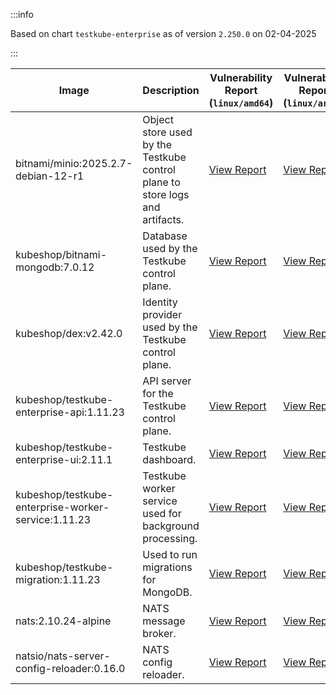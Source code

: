 :::info

Based on chart `testkube-enterprise` as of version `2.250.0` on 02-04-2025

:::

| Image | Description | Vulnerability Report (`linux/amd64`) | Vulnerability Report (`linux/arm64`) | Docker Image |
|-------|-------------|----------------------------------------|----------------------------------------|--------------|
| bitnami/minio:2025.2.7-debian-12-r1 | Object store used by the Testkube control plane to store logs and artifacts. | [View Report](./minio-2025.2.7-debian-12-r1_linux_amd64.md) | [View Report](./minio-2025.2.7-debian-12-r1_linux_arm64.md) | [View Image](https://hub.docker.com/layers/bitnami/minio/2025.2.7-debian-12-r1/images/sha256-6200cedfbe0d340913f74f16f93dcd203ec89702c7f120abf45b4bbbea3689cf?context=explore) |
| kubeshop/bitnami-mongodb:7.0.12 | Database used by the Testkube control plane. | [View Report](./bitnami-mongodb-7.0.12_linux_amd64.md) | [View Report](./bitnami-mongodb-7.0.12_linux_arm64.md) | [View Image](https://hub.docker.com/layers/kubeshop/bitnami-mongodb/7.0.12/images/sha256-43aa0e5c2e3eff47a9d82ab89e3d0bdde515b9b64628d328a18342e1facba8aa?context=explore) |
| kubeshop/dex:v2.42.0 | Identity provider used by the Testkube control plane. | [View Report](./dex-v2.42.0_linux_amd64.md) | [View Report](./dex-v2.42.0_linux_arm64.md) | [View Image](https://hub.docker.com/layers/kubeshop/dex/v2.42.0/images/sha256-10dc393947e2d04dd8c0972ccf405e6f47aba0b694af059c94aa9d249d69ae1b?context=explore) |
| kubeshop/testkube-enterprise-api:1.11.23 | API server for the Testkube control plane. | [View Report](./testkube-enterprise-api-1.11.23_linux_amd64.md) | [View Report](./testkube-enterprise-api-1.11.23_linux_arm64.md) | [View Image](https://hub.docker.com/layers/kubeshop/testkube-enterprise-api/1.11.23/images/sha256-9a340eb4f3556a82ad5dbacfdb9ccd1acdd6e58622e1a2d8498bf7399f24688e?context=explore) |
| kubeshop/testkube-enterprise-ui:2.11.1 | Testkube dashboard. | [View Report](./testkube-enterprise-ui-2.11.1_linux_amd64.md) | [View Report](./testkube-enterprise-ui-2.11.1_linux_arm64.md) | [View Image](https://hub.docker.com/layers/kubeshop/testkube-enterprise-ui/2.11.1/images/sha256-9cc8654d9716803791e25f5f45025db3f3312462c714e7707111b5d6ee20ee73?context=explore) |
| kubeshop/testkube-enterprise-worker-service:1.11.23 | Testkube worker service used for background processing. | [View Report](./testkube-enterprise-worker-service-1.11.23_linux_amd64.md) | [View Report](./testkube-enterprise-worker-service-1.11.23_linux_arm64.md) | [View Image](https://hub.docker.com/layers/kubeshop/testkube-enterprise-worker-service/1.11.23/images/sha256-d6da144d22af73bc39b7085f82c64b3764f6d5043eccdc6623f77e961bb6d316?context=explore) |
| kubeshop/testkube-migration:1.11.23 | Used to run migrations for MongoDB. | [View Report](./testkube-migration-1.11.23_linux_amd64.md) | [View Report](./testkube-migration-1.11.23_linux_arm64.md) | [View Image](https://hub.docker.com/layers/kubeshop/testkube-migration/1.11.23/images/sha256-4ff736ca7e95a1ae166f0d74d43f770f46b11e6d446fb74bbf102210f1d1aabe?context=explore) |
| nats:2.10.24-alpine | NATS message broker. | [View Report](./nats-2.10.24-alpine_linux_amd64.md) | [View Report](./nats-2.10.24-alpine_linux_arm64.md) | [View Image](https://hub.docker.com/layers/library/nats/2.10.24-alpine/images/sha256-d13ec5ce79a02e1be937820dd36db611e25bd0c08cd9947fa9a5d52a56bf91fc?context=explore) |
| natsio/nats-server-config-reloader:0.16.0 | NATS config reloader. | [View Report](./nats-server-config-reloader-0.16.0_linux_amd64.md) | [View Report](./nats-server-config-reloader-0.16.0_linux_arm64.md) | [View Image](https://hub.docker.com/layers/natsio/nats-server-config-reloader/0.16.0/images/sha256-6e1f185d0f39fdf6032872bd20f1ce134d4e18c923d55f7cf93d40afcf6a8ffe?context=explore) |
